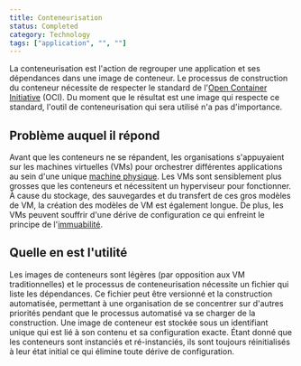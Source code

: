 ```yaml
---
title: Conteneurisation
status: Completed
category: Technology
tags: ["application", "", ""]
---
```


La conteneurisation est l'action de regrouper une application et ses dépendances dans une image de conteneur.
Le processus de construction du conteneur nécessite de respecter le standard de l'[Open Container Initiative](https://opencontainers.org) (OCI).
Du moment que le résultat est une image qui respecte ce standard, l'outil de conteneurisation qui sera utilisé n'a pas d'importance.

## Problème auquel il répond

Avant que les conteneurs ne se répandent, les organisations s'appuyaient sur les machines virtuelles (VMs) pour orchestrer différentes applications au sein d'une unique [machine physique](/fr/bare-metal-machine/).
Les VMs sont sensiblement plus grosses que les conteneurs et nécessitent un hyperviseur pour fonctionner.
À cause du stockage, des sauvegardes et du transfert de ces gros modèles de VM, la création des modèles de VM est également longue.
De plus, les VMs peuvent souffrir d'une dérive de configuration ce qui enfreint le principe de l'[immuabilité](/fr/immutable-infrastructure/).

## Quelle en est l'utilité

Les images de conteneurs sont légères (par opposition aux VM traditionnelles) et
le processus de conteneurisation nécessite un fichier qui liste les dépendances.
Ce fichier peut être versionné et la construction automatisée, permettant
à une organisation de se concentrer sur d'autres priorités pendant que 
le processus automatisé va se charger de la construction.
Une image de conteneur est stockée sous un identifiant unique qui est lié à 
son contenu et sa configuration exacte.
Étant donné que les conteneurs sont instanciés et ré-instanciés, ils sont toujours
réinitialisés à leur état initial ce qui élimine toute dérive de configuration.
